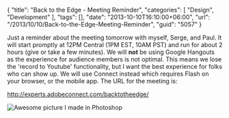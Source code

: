 {
	"title": "Back to the Edge - Meeting Reminder",
	"categories": [
		"Design",
		"Development"
	],
	"tags": [],
	"date": "2013-10-10T16:10:00+06:00",
	"url": "/2013/10/10/Back-to-the-Edge-Meeting-Reminder",
	"guid": "5057"
}

<p>
Just a reminder about the meeting tomorrow with myself, Serge, and Paul. It will start promptly at 12PM Central (1PM EST, 10AM PST) and run for about 2 hours (give or take a few minutes). We will <strong>not</strong> be using Google Hangouts as the experience for audience members is not optimal. This means we lose the 'record to Youtube' functionality, but I want the best experience for folks who can show up. We will use Connect instead which requires Flash on your browser, or the mobile app. The URL for the meeting is:
</p>
<!--more-->
<p>
<a href="http://experts.adobeconnect.com/backtotheedge/">http://experts.adobeconnect.com/backtotheedge/</a>
</p>

<img src="http://static.raymondcamden.com/images/backtotheedge1.jpg" title="Awesome picture I made in Photoshop">